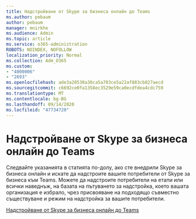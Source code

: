 ```yaml
---
title: Надстройване от Skype за бизнеса онлайн до Teams
ms.author: pebaum
author: pebaum
manager: mnirkhe
ms.audience: Admin
ms.topic: article
ms.service: o365-administration
ROBOTS: NOINDEX, NOFOLLOW
localization_priority: Normal
ms.collection: Adm_O365
ms.custom:
- "4000006"
- "2693"
ms.openlocfilehash: ade3a20530a30ca5a703ce5a22af883cb827aecd
ms.sourcegitcommit: c6692ce0fa1358ec3529e59ca0ecdfdea4cdc759
ms.translationtype: MT
ms.contentlocale: bg-BG
ms.lasthandoff: 09/14/2020
ms.locfileid: "47734720"
---
```

# <a name="upgrade-from-skype-for-business-online-to-teams"></a>Надстройване от Skype за бизнеса онлайн до Teams  

Следвайте указанията в статията по-долу, ако сте внедрили Skype за бизнеса онлайн и искате да надстроите вашите потребители от Skype за бизнеса към Teams. Можете да надстроите потребители на етапи или всички наведнъж, на базата на пътуването за надстройка, което вашата организация е избрало, чрез присвояване на подходящо съвместно съществуване и режим на надстройка за вашите потребители.

[Надстройване от Skype за бизнеса онлайн до Teams](https://docs.microsoft.com/MicrosoftTeams/upgrade-to-teams-execute-skypeforbusinessonline) 
